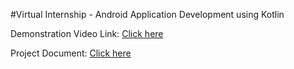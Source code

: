 #Virtual Internship - Android Application Development using Kotlin

Demonstration Video Link: [Click here]()

Project Document: [Click here]()
